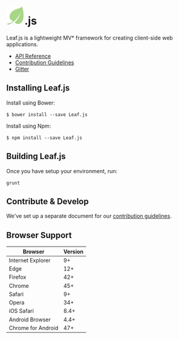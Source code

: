 # ![logo](https://github.com/leaf-web/leaf.js/raw/master/docs/images/logo.jpg).js

Leaf.js is a lightweight MV* framework for creating client-side web applications.

* [API Reference](https://github.com/leaf-web/leaf.js/blob/master/docs/api.md)
* [Contribution Guidelines](https://github.com/leaf-web/leaf.js/blob/master/CONTRIBUTING.md)
* [Gitter](https://gitter.im/leaf-js/lobby)

## Installing Leaf.js

Install using Bower:

	$ bower install --save Leaf.js

Install using Npm:

	$ npm install --save Leaf.js

## Building Leaf.js

Once you have setup your environment, run:

    grunt

## Contribute & Develop

We've set up a separate document for our [contribution guidelines](https://github.com/leaf-web/leaf.js/blob/master/CONTRIBUTING.md).

## Browser Support

| Browser            | Version |
| ------------------ | ------- |
| Internet Explorer  | 9+      |
| Edge               | 12+     |
| Firefox            | 42+     |
| Chrome             | 45+     |
| Safari             | 9+      |
| Opera              | 34+     |
| iOS Safari         | 8.4+    |
| Android Browser    | 4.4+    |
| Chrome for Android | 47+     |
